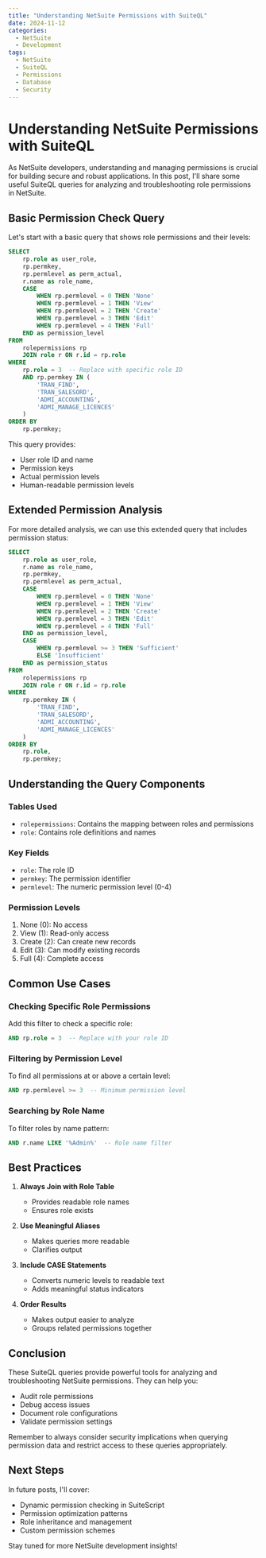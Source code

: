 ```yaml
---
title: "Understanding NetSuite Permissions with SuiteQL"
date: 2024-11-12
categories:
  - NetSuite
  - Development
tags:
  - NetSuite
  - SuiteQL
  - Permissions
  - Database
  - Security
---
```


# Understanding NetSuite Permissions with SuiteQL

As NetSuite developers, understanding and managing permissions is crucial for building secure and robust applications. In this post, I'll share some useful SuiteQL queries for analyzing and troubleshooting role permissions in NetSuite.

## Basic Permission Check Query

Let's start with a basic query that shows role permissions and their levels:

```sql
SELECT
    rp.role as user_role,
    rp.permkey,
    rp.permlevel as perm_actual,
    r.name as role_name,
    CASE
        WHEN rp.permlevel = 0 THEN 'None'
        WHEN rp.permlevel = 1 THEN 'View'
        WHEN rp.permlevel = 2 THEN 'Create'
        WHEN rp.permlevel = 3 THEN 'Edit'
        WHEN rp.permlevel = 4 THEN 'Full'
    END as permission_level
FROM
    rolepermissions rp
    JOIN role r ON r.id = rp.role
WHERE
    rp.role = 3  -- Replace with specific role ID
    AND rp.permkey IN (
        'TRAN_FIND',
        'TRAN_SALESORD',
        'ADMI_ACCOUNTING',
        'ADMI_MANAGE_LICENCES'
    )
ORDER BY
    rp.permkey;
```

This query provides:

- User role ID and name
- Permission keys
- Actual permission levels
- Human-readable permission levels

## Extended Permission Analysis

For more detailed analysis, we can use this extended query that includes permission status:

```sql
SELECT
    rp.role as user_role,
    r.name as role_name,
    rp.permkey,
    rp.permlevel as perm_actual,
    CASE
        WHEN rp.permlevel = 0 THEN 'None'
        WHEN rp.permlevel = 1 THEN 'View'
        WHEN rp.permlevel = 2 THEN 'Create'
        WHEN rp.permlevel = 3 THEN 'Edit'
        WHEN rp.permlevel = 4 THEN 'Full'
    END as permission_level,
    CASE
        WHEN rp.permlevel >= 3 THEN 'Sufficient'
        ELSE 'Insufficient'
    END as permission_status
FROM
    rolepermissions rp
    JOIN role r ON r.id = rp.role
WHERE
    rp.permkey IN (
        'TRAN_FIND',
        'TRAN_SALESORD',
        'ADMI_ACCOUNTING',
        'ADMI_MANAGE_LICENCES'
    )
ORDER BY
    rp.role,
    rp.permkey;
```

## Understanding the Query Components

### Tables Used

- `rolepermissions`: Contains the mapping between roles and permissions
- `role`: Contains role definitions and names

### Key Fields

- `role`: The role ID
- `permkey`: The permission identifier
- `permlevel`: The numeric permission level (0-4)

### Permission Levels

1. None (0): No access
2. View (1): Read-only access
3. Create (2): Can create new records
4. Edit (3): Can modify existing records
5. Full (4): Complete access

## Common Use Cases

### Checking Specific Role Permissions

Add this filter to check a specific role:

```sql
AND rp.role = 3  -- Replace with your role ID
```

### Filtering by Permission Level

To find all permissions at or above a certain level:

```sql
AND rp.permlevel >= 3  -- Minimum permission level
```

### Searching by Role Name

To filter roles by name pattern:

```sql
AND r.name LIKE '%Admin%'  -- Role name filter
```

## Best Practices

1. **Always Join with Role Table**

   - Provides readable role names
   - Ensures role exists

2. **Use Meaningful Aliases**

   - Makes queries more readable
   - Clarifies output

3. **Include CASE Statements**

   - Converts numeric levels to readable text
   - Adds meaningful status indicators

4. **Order Results**

   - Makes output easier to analyze
   - Groups related permissions together

## Conclusion

These SuiteQL queries provide powerful tools for analyzing and troubleshooting NetSuite permissions. They can help you:

- Audit role permissions
- Debug access issues
- Document role configurations
- Validate permission settings

Remember to always consider security implications when querying permission data and restrict access to these queries appropriately.

## Next Steps

In future posts, I'll cover:

- Dynamic permission checking in SuiteScript
- Permission optimization patterns
- Role inheritance and management
- Custom permission schemes

Stay tuned for more NetSuite development insights!
